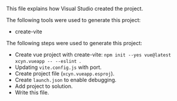This file explains how Visual Studio created the project.

The following tools were used to generate this project:
- create-vite

The following steps were used to generate this project:
- Create vue project with create-vite: `npm init --yes vue@latest xcyn.vueapp -- --eslint `.
- Updating `vite.config.js` with port.
- Create project file (`xcyn.vueapp.esproj`).
- Create `launch.json` to enable debugging.
- Add project to solution.
- Write this file.

